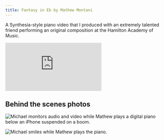 ```yaml
---
title: Fantasy in Eb by Mathew Montani
---
```


A Synthesia-style piano video that I produced with an extremely talented friend performing an original composition at the Hamilton Academy of Music.

<div class="post-video responsive-ratio responsive-ratio-2by1">
    <iframe src="https://www.youtube-nocookie.com/embed/Rt9wptpuilY" frameborder="0" allow="accelerometer; autoplay; encrypted-media; gyroscope; picture-in-picture" allowfullscreen></iframe>
</div>

<!-- excerpt -->

## Behind the scenes photos

![Michael monitors audio and video while Mathew plays a digital piano below an iPhone suspended on a boom.](/assets/images/sandbox/fantasy-in-eb-bts.jpg)

![Michael smiles while Mathew plays the piano.](/assets/images/sandbox/fantasy-in-eb-bts-2.jpg)
